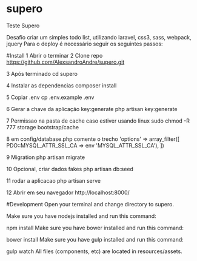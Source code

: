 # supero
Teste Supero

Desafio criar um simples todo list, utilizando laravel, css3, sass, webpack, jquery
Para o deploy é necessário seguir os seguintes passos:

#Install
1 Abrir o terminar
2 Clone repo
    https://github.com/AlexsandroAndre/supero.git

3 Após terminado
    cd supero

4 Instalar as dependencias
    composer install

5 Copiar .env
    cp .env.example .env

6 Gerar  a chave da aplicação key:generate
    php artisan key:generate

7 Permissao na pasta de cache caso estiver usando linux
    sudo chmod -R 777 storage bootstrap/cache

8 em config/database.php comente o trecho  'options' => array_filter([ PDO::MYSQL_ATTR_SSL_CA => env 'MYSQL_ATTR_SSL_CA'), ])

9 Migration
    php artisan migrate

10 Opcional, criar dados fakes
    php artisan db:seed

11 rodar a aplicacao
    php artisan serve

12 Abrir em seu navegador
    http://localhost:8000/


#Development
Open your terminal and change directory to supero.

Make sure you have nodejs installed and run this command:

 npm install
Make sure you have bower installed and run this command:

 bower install
Make sure you have gulp installed and run this command:

 gulp watch
All files (components, etc) are located in resources/assets.

